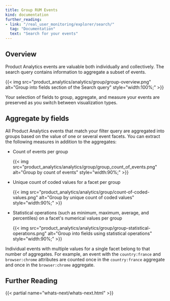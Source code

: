```yaml
---
title: Group RUM Events
kind: documentation
further_reading:
- link: "/real_user_monitoring/explorer/search/"
  tag: "Documentation"
  text: "Search for your events"
---
```


## Overview

Product Analytics events are valuable both individually and collectively. The search query contains information to aggregate a subset of events.

{{< img src="product_analytics/analytics/group/group-overview.png" alt="Group into fields section of the Search query" style="width:100%;" >}}

Your selection of fields to group, aggregate, and measure your events are preserved as you switch between visualization types.

## Aggregate by fields

All Product Analytics events that match your filter query are aggregated into groups based on the value of one or several event facets. You can extract the following measures in addition to the aggregates:

- Count of events per group

  {{< img src="product_analytics/analytics/group/group_count_of_events.png" alt="Group by count of events" style="width:90%;" >}}

- Unique count of coded values for a facet per group

  {{< img src="product_analytics/analytics/group/count-of-coded-values.png" alt="Group by unique count of coded values" style="width:90%;" >}}

- Statistical operations (such as minimum, maximum, average, and percentiles) on a facet's numerical values per group

  {{< img src="product_analytics/analytics/group/group-statistical-operations.png" alt="Group into fields using statistical operations" style="width:90%;" >}}

Individual events with multiple values for a single facet belong to that number of aggregates. For example, an event with the `country:france` and `browser:chrome` attributes are counted once in the `country:france` aggregate and once in the `browser:chrome` aggregate.

## Further Reading

{{< partial name="whats-next/whats-next.html" >}}
